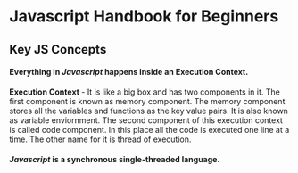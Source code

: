 # Javascript Handbook for Beginners
## Key JS Concepts

#### Everything in *Javascript* happens inside an **Execution Context**.

**Execution Context** - It is like a big box and has two components in it. The first component is known as memory component. The memory component stores all the variables and functions as the key value pairs. It is also known as variable enviornment. The second component of this execution context is called code component. In this place all the code is executed one line at a time. The other name for it is thread of execution.

#### *Javascript* is a synchronous single-threaded language.
